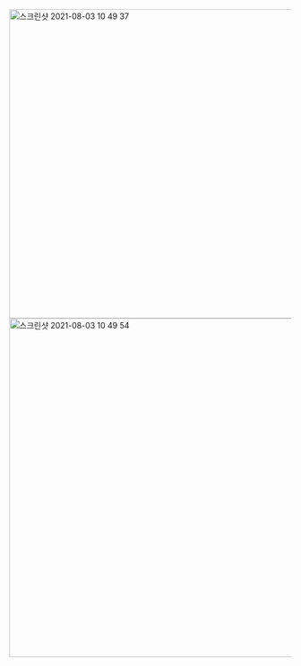 <img width="551" alt="스크린샷 2021-08-03 10 49 37" src="https://user-images.githubusercontent.com/49870977/127945059-65b1938e-ab4b-4a0d-a0d2-fa05335cfdd7.png">



<img width="604" alt="스크린샷 2021-08-03 10 49 54" src="https://user-images.githubusercontent.com/49870977/127945021-9dd456b6-2a0a-4ec4-8328-e9ea1ac8de65.png">
